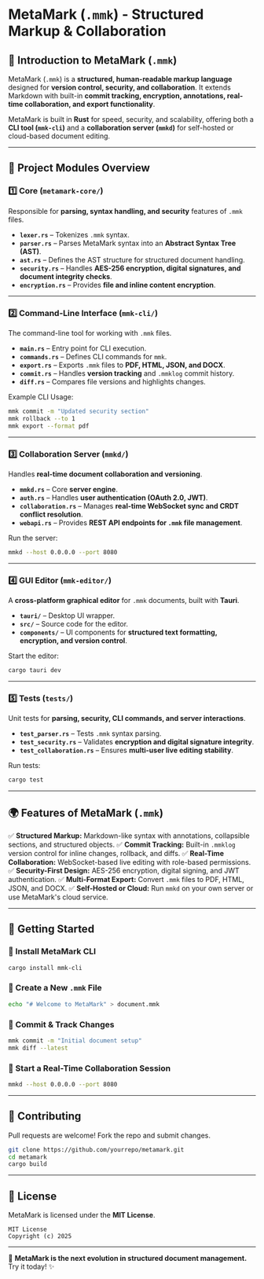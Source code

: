 # **MetaMark (`.mmk`) - Structured Markup & Collaboration**

## **📖 Introduction to MetaMark (`.mmk`)**
MetaMark (`.mmk`) is a **structured, human-readable markup language** designed for **version control, security, and collaboration**. It extends Markdown with built-in **commit tracking, encryption, annotations, real-time collaboration, and export functionality**.

MetaMark is built in **Rust** for speed, security, and scalability, offering both a **CLI tool (`mmk-cli`)** and a **collaboration server (`mmkd`)** for self-hosted or cloud-based document editing.

---

## **📁 Project Modules Overview**
### **1️⃣ Core (`metamark-core/`)**
Responsible for **parsing, syntax handling, and security** features of `.mmk` files.
- **`lexer.rs`** – Tokenizes `.mmk` syntax.
- **`parser.rs`** – Parses MetaMark syntax into an **Abstract Syntax Tree (AST)**.
- **`ast.rs`** – Defines the AST structure for structured document handling.
- **`security.rs`** – Handles **AES-256 encryption, digital signatures, and document integrity checks**.
- **`encryption.rs`** – Provides **file and inline content encryption**.

---
### **2️⃣ Command-Line Interface (`mmk-cli/`)**
The command-line tool for working with `.mmk` files.
- **`main.rs`** – Entry point for CLI execution.
- **`commands.rs`** – Defines CLI commands for `mmk`.
- **`export.rs`** – Exports `.mmk` files to **PDF, HTML, JSON, and DOCX**.
- **`commit.rs`** – Handles **version tracking** and `.mmklog` commit history.
- **`diff.rs`** – Compares file versions and highlights changes.

Example CLI Usage:
```bash
mmk commit -m "Updated security section"
mmk rollback --to 1
mmk export --format pdf
```

---
### **3️⃣ Collaboration Server (`mmkd/`)**
Handles **real-time document collaboration and versioning**.
- **`mmkd.rs`** – Core **server engine**.
- **`auth.rs`** – Handles **user authentication (OAuth 2.0, JWT)**.
- **`collaboration.rs`** – Manages **real-time WebSocket sync and CRDT conflict resolution**.
- **`webapi.rs`** – Provides **REST API endpoints for `.mmk` file management**.

Run the server:
```bash
mmkd --host 0.0.0.0 --port 8080
```

---
### **4️⃣ GUI Editor (`mmk-editor/`)**
A **cross-platform graphical editor** for `.mmk` documents, built with **Tauri**.
- **`tauri/`** – Desktop UI wrapper.
- **`src/`** – Source code for the editor.
- **`components/`** – UI components for **structured text formatting, encryption, and version control**.

Start the editor:
```bash
cargo tauri dev
```

---
### **5️⃣ Tests (`tests/`)**
Unit tests for **parsing, security, CLI commands, and server interactions**.
- **`test_parser.rs`** – Tests `.mmk` syntax parsing.
- **`test_security.rs`** – Validates **encryption and digital signature integrity**.
- **`test_collaboration.rs`** – Ensures **multi-user live editing stability**.

Run tests:
```bash
cargo test
```

---

## **🌍 Features of MetaMark (`.mmk`)**
✅ **Structured Markup:** Markdown-like syntax with annotations, collapsible sections, and structured objects.
✅ **Commit Tracking:** Built-in `.mmklog` version control for inline changes, rollback, and diffs.
✅ **Real-Time Collaboration:** WebSocket-based live editing with role-based permissions.
✅ **Security-First Design:** AES-256 encryption, digital signing, and JWT authentication.
✅ **Multi-Format Export:** Convert `.mmk` files to PDF, HTML, JSON, and DOCX.
✅ **Self-Hosted or Cloud:** Run `mmkd` on your own server or use MetaMark's cloud service.

---

## **🚀 Getting Started**
### **🔹 Install MetaMark CLI**
```bash
cargo install mmk-cli
```

### **🔹 Create a New `.mmk` File**
```bash
echo "# Welcome to MetaMark" > document.mmk
```

### **🔹 Commit & Track Changes**
```bash
mmk commit -m "Initial document setup"
mmk diff --latest
```

### **🔹 Start a Real-Time Collaboration Session**
```bash
mmkd --host 0.0.0.0 --port 8080
```

---

## **👥 Contributing**
Pull requests are welcome! Fork the repo and submit changes.

```bash
git clone https://github.com/yourrepo/metamark.git
cd metamark
cargo build
```

---

## **📜 License**
MetaMark is licensed under the **MIT License**.

```text
MIT License
Copyright (c) 2025
```

---

🚀 **MetaMark is the next evolution in structured document management.** Try it today! ✨


